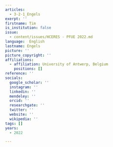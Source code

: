 ```yaml
---
articles:
  - 3-2-1_Engels
exerpt: ''
firstname: Tim
is_institution: false
issue:
  - content/issues/HCERES - PFUE 2022.md
language:  English
lastname: Engels
picture: ''
picture_copyright: ''
affiliations:
  - affiliation: University of Antwerp, Belgium
    positions: []
reference: ''
socials:
  google_scholar: ''
  instagram: ''
  linkedin: ''
  mendeley: ''
  orcid: ''
  researchgate: ''
  twitter: ''
  website: ''
  wikipedia: ''
tags: []
years:
  - 2022

---
```

